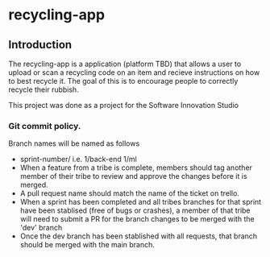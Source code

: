 # recycling-app

## Introduction

The recycling-app is a application (platform TBD) that allows a user to upload or scan a recycling code on an item and recieve instructions on how to best recycle it. The goal of this is to encourage people to correctly recycle their rubbish.

This project was done as a project for the Software Innovation Studio 

### Git commit policy. 

Branch names will be named as follows
- sprint-number/<tribe name>
    i.e. 1/back-end
         1/ml
- When a feature from a tribe is complete, members should tag another member of their tribe to review and approve the changes before it is merged.
- A pull request name should match the name of the ticket on trello. 
- When a sprint has been completed and all tribes branches for that sprint have been stablised (free of bugs or crashes), a member of that tribe will need to submit a PR for the branch changes to be merged with the 'dev' branch
- Once the dev branch has been stablished with all requests, that branch should be merged with the main branch.
